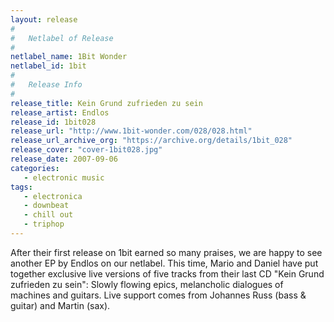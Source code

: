 ```yaml
---
layout: release
#
#   Netlabel of Release
#
netlabel_name: 1Bit Wonder
netlabel_id: 1bit
#
#   Release Info
#
release_title: Kein Grund zufrieden zu sein
release_artist: Endlos
release_id: 1bit028
release_url: "http://www.1bit-wonder.com/028/028.html"
release_url_archive_org: "https://archive.org/details/1bit_028"
release_cover: "cover-1bit028.jpg"
release_date: 2007-09-06
categories:
   - electronic music
tags:
   - electronica
   - downbeat
   - chill out
   - triphop
---
```

After their first release on 1bit earned so many praises, we are happy to see another EP by Endlos on our netlabel. This time, Mario and Daniel have put together exclusive live versions of five tracks from their last CD "Kein Grund zufrieden zu sein": Slowly flowing epics, melancholic dialogues of machines and guitars. Live support comes from Johannes Russ (bass &amp; guitar) and Martin (sax).